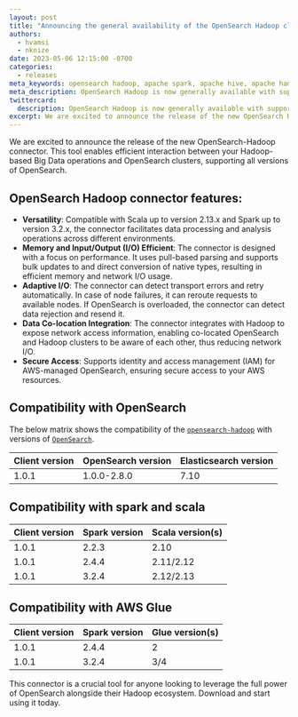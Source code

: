 ```yaml
---
layout: post
title: "Announcing the general availability of the OpenSearch Hadoop client"
authors:
  - hvamsi
  - nknize
date: 2023-05-06 12:15:00 -0700
categories:
  - releases
meta_keywords: opensearch hadoop, apache spark, apache hive, apache hadoop, openseearch, mapreduce, hdfs
meta_description: OpenSearch Hadoop is now generally available with support for multiple versions of OpenSearch to run on Spark and Hive.
twittercard:
  description: OpenSearch Hadoop is now generally available with support for multiple versions of OpenSearch to run on Spark and Hive.
excerpt: We are excited to announce the release of the new OpenSearch Hadoop connector. This tool enables efficient interaction between your Hadoop-based Big Data operations and OpenSearch clusters, supporting all versions of OpenSearch.
---
```


We are excited to announce the release of the new OpenSearch-Hadoop connector. This tool enables efficient interaction between your Hadoop-based Big Data operations and OpenSearch clusters, supporting all versions of OpenSearch.

## OpenSearch Hadoop connector features:

- **Versatility**: Compatible with Scala up to version 2.13.x and Spark up to version 3.2.x, the connector facilitates data processing and analysis operations across different environments.
- **Memory and Input/Output (I/O) Efficient**: The connector is designed with a focus on performance. It uses pull-based parsing and supports bulk updates to and direct conversion of native types, resulting in efficient memory and network I/O usage.
- **Adaptive I/O**: The connector can detect transport errors and retry automatically. In case of node failures, it can reroute requests to available nodes. If OpenSearch is overloaded, the connector can detect data rejection and resend it.
- **Data Co-location Integration**: The connector integrates with Hadoop to expose network access information, enabling co-located OpenSearch and Hadoop clusters to be aware of each other, thus reducing network I/O.
- **Secure Access**: Supports identity and access management (IAM) for AWS-managed OpenSearch, ensuring secure access to your AWS resources.

## Compatibility with OpenSearch

The below matrix shows the compatibility of the [`opensearch-hadoop`](https://central.sonatype.com/artifact/org.opensearch.client/opensearch-hadoop) with versions of [`OpenSearch`](https://opensearch.org/downloads.html#opensearch).

| Client version | OpenSearch version | Elasticsearch version |
| -------------- | ------------------ | --------------------- |
| 1.0.1          | 1.0.0-2.8.0        | 7.10                  |

## Compatibility with spark and scala

| Client version | Spark version | Scala version(s) |
| -------------- | ------------- | ---------------- |
| 1.0.1          | 2.2.3         | 2.10             |
| 1.0.1          | 2.4.4         | 2.11/2.12        |
| 1.0.1          | 3.2.4         | 2.12/2.13        |

## Compatibility with AWS Glue

| Client version | Spark version | Glue version(s) |
| -------------- | ------------- | --------------- |
| 1.0.1          | 2.4.4         | 2               |
| 1.0.1          | 3.2.4         | 3/4             |

This connector is a crucial tool for anyone looking to leverage the full power of OpenSearch alongside their Hadoop ecosystem. Download and start using it today.
